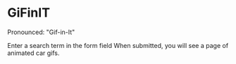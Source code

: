 # GiFinIT
Pronounced: "Gif-in-It"

Enter a search term in the form field
When submitted, you will see a page of animated car gifs.

